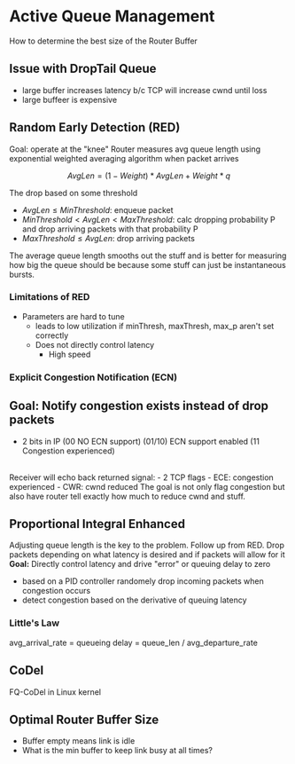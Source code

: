 # Active Queue Management
How to determine the best size of the Router Buffer

## Issue with DropTail Queue
- large buffer increases latency b/c TCP will increase cwnd until loss
- large buffeer is expensive

## Random Early Detection (RED)
Goal: operate at the "knee"
Router measures avg queue length using exponential weighted averaging algorithm when packet arrives

$$
AvgLen = (1-Weight)*AvgLen + Weight * q
$$

The drop based on some threshold
- $AvgLen \leq MinThreshold$: enqueue packet
- $MinThreshold < AvgLen < MaxThreshold$: calc dropping probability P and drop arriving packets with that probability P
- $MaxThreshold \leq AvgLen$: drop arriving packets

The average queue length smooths out the stuff and is better for measuring how big the queue should be because some stuff can just be instantaneous bursts.

### Limitations of RED
- Parameters are hard to tune
    - leads to low utilization if minThresh, maxThresh, max_p aren't set correctly
    - Does not directly control latency
        - High speed

### Explicit Congestion Notification (ECN)
**Goal:** Notify congestion exists instead of drop packets
<br>
- 
- 2 bits in IP (00 NO ECN support) (01/10) ECN support enabled (11 Congestion experienced)
<br>
Receiver will echo back returned signal:
- 2 TCP flags
- ECE: congestion experienced
- CWR: cwnd reduced
The goal is not only flag congestion but also have router tell exactly how much to reduce cwnd and stuff.



## Proportional Integral Enhanced
Adjusting queue length is the key to the problem. Follow up from RED. Drop packets depending on what latency is desired and if packets will allow for it
**Goal:** Directly control latency and drive "error" or queuing delay to zero
- based on a PID controller
randomely drop incoming packets when congestion occurs
- detect congestion based on the derivative of queuing latency


### Little's Law
avg_arrival_rate = 
queueing delay = queue_len / avg_departure_rate
## CoDel
FQ-CoDel in Linux kernel
## Optimal Router Buffer Size
- Buffer empty means link is idle
- What is the min buffer to keep link busy at all times?